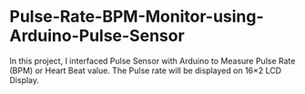 # Pulse-Rate-BPM-Monitor-using-Arduino-Pulse-Sensor
In this project, I interfaced Pulse Sensor with Arduino to Measure Pulse Rate (BPM) or Heart Beat value. The Pulse rate will be displayed on 16×2 LCD Display.
